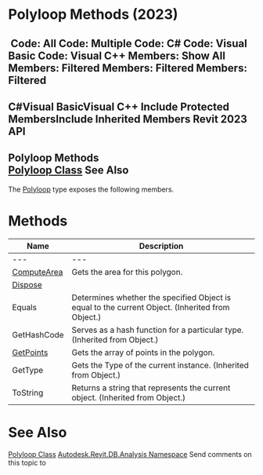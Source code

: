 # Polyloop Methods (2023)

﻿
 Code: All Code: Multiple Code: C# Code: Visual Basic Code: Visual C++  Members: Show All Members: Filtered Members: Filtered Members: Filtered   
---  
C#Visual BasicVisual C++
Include Protected MembersInclude Inherited Members
Revit 2023 API  
---  
Polyloop Methods  
[Polyloop Class](207c5546-9116-fb85-8a7e-ff79654a7877.md "Polyloop Class") See Also  
---  
The [Polyloop](207c5546-9116-fb85-8a7e-ff79654a7877.md "Polyloop Class") type exposes the following members.
# Methods
| Name | Description |
| --- | --- |
| --- | --- | --- |
| [ComputeArea](68d3c8af-ee8f-8774-68aa-7618dc6de03e.md "ComputeArea Method") | Gets the area for this polygon. |
| [Dispose](18de56f9-5c4e-7e1b-7a9c-b246a2809e11.md "Dispose Method") |
| Equals | Determines whether the specified Object is equal to the current Object. (Inherited from Object.) |
| GetHashCode | Serves as a hash function for a particular type.  (Inherited from Object.) |
| [GetPoints](bdff8f23-1923-dbc8-d300-b73be6152895.md "GetPoints Method") | Gets the array of points in the polygon. |
| GetType | Gets the Type of the current instance. (Inherited from Object.) |
| ToString | Returns a string that represents the current object. (Inherited from Object.) |

# See Also
[Polyloop Class](207c5546-9116-fb85-8a7e-ff79654a7877.md "Polyloop Class")
[Autodesk.Revit.DB.Analysis Namespace](958e2e12-587d-f188-5d7b-f13d7dbfdf48.md "Autodesk.Revit.DB.Analysis Namespace")
Send comments on this topic to 